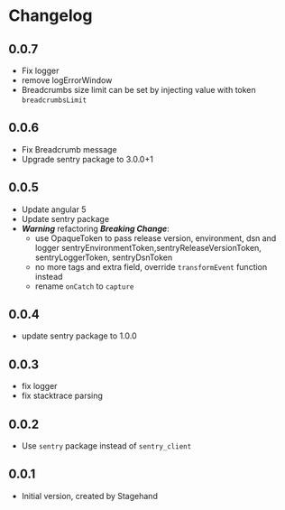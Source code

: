 # Changelog

## 0.0.7

- Fix logger
- remove logErrorWindow
- Breadcrumbs size limit can be set by injecting value with token `breadcrumbsLimit`

## 0.0.6

- Fix Breadcrumb message
- Upgrade sentry package to 3.0.0+1

## 0.0.5

- Update angular 5
- Update sentry package
- ***Warning*** refactoring ***Breaking Change***:
    + use OpaqueToken to pass release version, environment, dsn and logger
        sentryEnvironmentToken,sentryReleaseVersionToken, sentryLoggerToken, sentryDsnToken
    + no more tags and extra field, override `transformEvent` function instead
    + rename `onCatch` to `capture`

## 0.0.4

- update sentry package to 1.0.0

## 0.0.3

- fix logger
- fix stacktrace parsing

## 0.0.2

- Use `sentry` package instead of `sentry_client`

## 0.0.1

- Initial version, created by Stagehand
